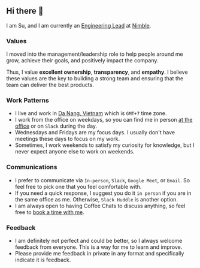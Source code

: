 ## Hi there 👋

I am Su, and I am currently an [Engineering Lead](https://nimblehq.co/compass/team/roles/engineering-lead/) at [Nimble](https://nimblehq.co).

### Values

I moved into the management/leadership role to help people around me grow, achieve their goals, and positively impact the company.

Thus, I value **excellent ownership**, **transparency**, and **empathy**. I believe these values are the key to building a strong team and ensuring that the team can deliver the best products.

### Work Patterns

- I live and work in [Da Nang, Vietnam](https://www.google.com/search?q=Danang,+Vietnam&sourceid=chrome&ie=UTF-8#eim=CAEQCxoRMTYuMDYzNzY4NDc1NjE1NTIiEjEwOC4xOTkwMjU4NzAwNDY5OA) which is `GMT+7` time zone.
- I work from the office on weekdays, so you can find me in person [at the office](https://www.google.com/maps?q=cirCO,+Bay+Capital+Building,+17+Quang+Trung+Street,+Hai+Chau+1+Ward,+Hai+Chau+District,+Da+Nang+City,+Vietnam) or on `Slack` during the day.
- Wednesdays and Fridays are my focus days. I usually don't have meetings these days to focus on my work.
- Sometimes, I work weekends to satisfy my curiosity for knowledge, but I never expect anyone else to work on weekends.

### Communications

- I prefer to communicate via `In-person`, `Slack`, `Google Meet`, or `Email`. So feel free to pick one that you feel comfortable with.
- If you need a quick response, I suggest you do it `in person` if you are in the same office as me. Otherwise, `Slack Huddle` is another option.
- I am always open to having Coffee Chats to discuss anything, so feel free to [book a time with me](https://cal.com/suvanho/cc).

### Feedback

- I am definitely not perfect and could be better, so I always welcome feedback from everyone. This is a way for me to learn and improve.
- Please provide me feedback in private in any format and specifically indicate it is feedback.
